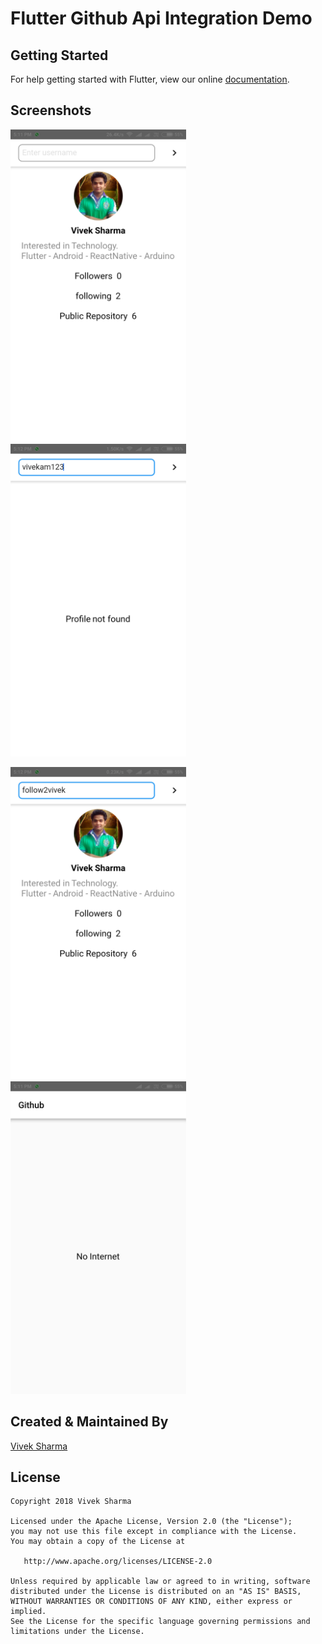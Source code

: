 # Flutter Github Api Integration Demo

## Getting Started

For help getting started with Flutter, view our online
[documentation](https://flutter.io/).

## Screenshots

<img src='./screenshots/ss_1.png' height='500em' alt='flutter github api integration'/>&nbsp;&nbsp;&nbsp;&nbsp;&nbsp;&nbsp;&nbsp;&nbsp;<img src='./screenshots/ss_2.png' height='500em' alt='flutter github api integration'/>

<img src='./screenshots/ss_3.png' height='500em' alt='flutter github api integration'/>&nbsp;&nbsp;&nbsp;&nbsp;&nbsp;&nbsp;&nbsp;&nbsp;<img src='./screenshots/ss_4.png' height='500em' alt='flutter github api integration'/>

## Created & Maintained By

[Vivek Sharma](https://github.com/follow2vivek)

## License

    Copyright 2018 Vivek Sharma

    Licensed under the Apache License, Version 2.0 (the "License");
    you may not use this file except in compliance with the License.
    You may obtain a copy of the License at

       http://www.apache.org/licenses/LICENSE-2.0

    Unless required by applicable law or agreed to in writing, software
    distributed under the License is distributed on an "AS IS" BASIS,
    WITHOUT WARRANTIES OR CONDITIONS OF ANY KIND, either express or implied.
    See the License for the specific language governing permissions and
    limitations under the License.
